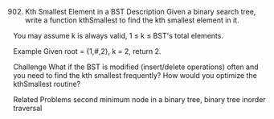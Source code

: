 902. Kth Smallest Element in a BST
Description
Given a binary search tree, write a function kthSmallest to find the kth smallest element in it.

You may assume k is always valid, 1 ≤ k ≤ BST's total elements.

Example
Given root = {1,#,2}, k = 2, return 2.

Challenge
What if the BST is modified (insert/delete operations) often and you need to find the kth smallest frequently? How would you optimize the kthSmallest routine?

Related Problems
second minimum node in a binary tree, binary tree inorder traversal
